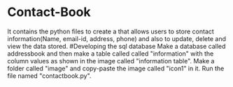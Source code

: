 # Contact-Book
It contains the python files to create a that allows users to store contact information(Name, email-id, address, phone) and also to update, delete and view the data stored.
#Developing the sql database
Make a database called addressbook and then make a table called called "information" with the column values as shown in the image called "information table".
Make a folder called "image" and copy-paste the image called "icon1" in it.
Run the file named "contactbook.py".
